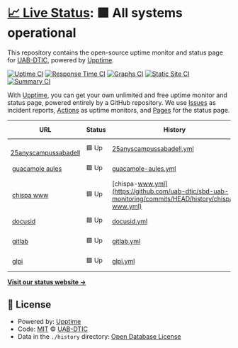 # [📈 Live Status](https://uab-dtic.github.io/sbd-uab-monitoring): <!--live status--> **🟩 All systems operational**

This repository contains the open-source uptime monitor and status page for [UAB-DTIC](https://uab-dtic.github.io/sbd-uab-monitoring), powered by [Upptime](https://github.com/upptime/upptime).

[![Uptime CI](https://github.com/uab-dtic/sbd-uab-monitoring/workflows/Uptime%20CI/badge.svg)](https://github.com/uab-dtic/sbd-uab-monitoring/actions?query=workflow%3A%22Uptime+CI%22)
[![Response Time CI](https://github.com/uab-dtic/sbd-uab-monitoring/workflows/Response%20Time%20CI/badge.svg)](https://github.com/uab-dtic/sbd-uab-monitoring/actions?query=workflow%3A%22Response+Time+CI%22)
[![Graphs CI](https://github.com/uab-dtic/sbd-uab-monitoring/workflows/Graphs%20CI/badge.svg)](https://github.com/uab-dtic/sbd-uab-monitoring/actions?query=workflow%3A%22Graphs+CI%22)
[![Static Site CI](https://github.com/uab-dtic/sbd-uab-monitoring/workflows/Static%20Site%20CI/badge.svg)](https://github.com/uab-dtic/sbd-uab-monitoring/actions?query=workflow%3A%22Static+Site+CI%22)
[![Summary CI](https://github.com/uab-dtic/sbd-uab-monitoring/workflows/Summary%20CI/badge.svg)](https://github.com/uab-dtic/sbd-uab-monitoring/actions?query=workflow%3A%22Summary+CI%22)

With [Upptime](https://upptime.js.org), you can get your own unlimited and free uptime monitor and status page, powered entirely by a GitHub repository. We use [Issues](https://github.com/uab-dtic/sbd-uab-monitoring/issues) as incident reports, [Actions](https://github.com/uab-dtic/sbd-uab-monitoring/actions) as uptime monitors, and [Pages](https://uab-dtic.github.io/sbd-uab-monitoring) for the status page.

<!--start: status pages-->
<!-- This summary is generated by Upptime (https://github.com/upptime/upptime) -->
<!-- Do not edit this manually, your changes will be overwritten -->
<!-- prettier-ignore -->
| URL | Status | History | Response Time | Uptime |
| --- | ------ | ------- | ------------- | ------ |
| <img alt="" src="https://favicons.githubusercontent.com/25anyscampussabadell.uab.cat" height="13"> [25anyscampussabadell](https://25anyscampussabadell.uab.cat) | 🟩 Up | [25anyscampussabadell.yml](https://github.com/uab-dtic/sbd-uab-monitoring/commits/HEAD/history/25anyscampussabadell.yml) | <details><summary><img alt="Response time graph" src="./graphs/25anyscampussabadell/response-time-week.png" height="20"> 5907ms</summary><br><a href="https://uab-dtic.github.io/sbd-uab-monitoring/history/25anyscampussabadell"><img alt="Response time 3413" src="https://img.shields.io/endpoint?url=https%3A%2F%2Fraw.githubusercontent.com%2Fuab-dtic%2Fsbd-uab-monitoring%2FHEAD%2Fapi%2F25anyscampussabadell%2Fresponse-time.json"></a><br><a href="https://uab-dtic.github.io/sbd-uab-monitoring/history/25anyscampussabadell"><img alt="24-hour response time 1571" src="https://img.shields.io/endpoint?url=https%3A%2F%2Fraw.githubusercontent.com%2Fuab-dtic%2Fsbd-uab-monitoring%2FHEAD%2Fapi%2F25anyscampussabadell%2Fresponse-time-day.json"></a><br><a href="https://uab-dtic.github.io/sbd-uab-monitoring/history/25anyscampussabadell"><img alt="7-day response time 5907" src="https://img.shields.io/endpoint?url=https%3A%2F%2Fraw.githubusercontent.com%2Fuab-dtic%2Fsbd-uab-monitoring%2FHEAD%2Fapi%2F25anyscampussabadell%2Fresponse-time-week.json"></a><br><a href="https://uab-dtic.github.io/sbd-uab-monitoring/history/25anyscampussabadell"><img alt="30-day response time 4529" src="https://img.shields.io/endpoint?url=https%3A%2F%2Fraw.githubusercontent.com%2Fuab-dtic%2Fsbd-uab-monitoring%2FHEAD%2Fapi%2F25anyscampussabadell%2Fresponse-time-month.json"></a><br><a href="https://uab-dtic.github.io/sbd-uab-monitoring/history/25anyscampussabadell"><img alt="1-year response time 3413" src="https://img.shields.io/endpoint?url=https%3A%2F%2Fraw.githubusercontent.com%2Fuab-dtic%2Fsbd-uab-monitoring%2FHEAD%2Fapi%2F25anyscampussabadell%2Fresponse-time-year.json"></a></details> | <details><summary><a href="https://uab-dtic.github.io/sbd-uab-monitoring/history/25anyscampussabadell">99.89%</a></summary><a href="https://uab-dtic.github.io/sbd-uab-monitoring/history/25anyscampussabadell"><img alt="All-time uptime 99.86%" src="https://img.shields.io/endpoint?url=https%3A%2F%2Fraw.githubusercontent.com%2Fuab-dtic%2Fsbd-uab-monitoring%2FHEAD%2Fapi%2F25anyscampussabadell%2Fuptime.json"></a><br><a href="https://uab-dtic.github.io/sbd-uab-monitoring/history/25anyscampussabadell"><img alt="24-hour uptime 100.00%" src="https://img.shields.io/endpoint?url=https%3A%2F%2Fraw.githubusercontent.com%2Fuab-dtic%2Fsbd-uab-monitoring%2FHEAD%2Fapi%2F25anyscampussabadell%2Fuptime-day.json"></a><br><a href="https://uab-dtic.github.io/sbd-uab-monitoring/history/25anyscampussabadell"><img alt="7-day uptime 99.89%" src="https://img.shields.io/endpoint?url=https%3A%2F%2Fraw.githubusercontent.com%2Fuab-dtic%2Fsbd-uab-monitoring%2FHEAD%2Fapi%2F25anyscampussabadell%2Fuptime-week.json"></a><br><a href="https://uab-dtic.github.io/sbd-uab-monitoring/history/25anyscampussabadell"><img alt="30-day uptime 99.76%" src="https://img.shields.io/endpoint?url=https%3A%2F%2Fraw.githubusercontent.com%2Fuab-dtic%2Fsbd-uab-monitoring%2FHEAD%2Fapi%2F25anyscampussabadell%2Fuptime-month.json"></a><br><a href="https://uab-dtic.github.io/sbd-uab-monitoring/history/25anyscampussabadell"><img alt="1-year uptime 99.86%" src="https://img.shields.io/endpoint?url=https%3A%2F%2Fraw.githubusercontent.com%2Fuab-dtic%2Fsbd-uab-monitoring%2FHEAD%2Fapi%2F25anyscampussabadell%2Fuptime-year.json"></a></details>
| <img alt="" src="https://favicons.githubusercontent.com/aules.sbd.uab.cat" height="13"> [guacamole aules](https://aules.sbd.uab.cat) | 🟩 Up | [guacamole-aules.yml](https://github.com/uab-dtic/sbd-uab-monitoring/commits/HEAD/history/guacamole-aules.yml) | <details><summary><img alt="Response time graph" src="./graphs/guacamole-aules/response-time-week.png" height="20"> 1343ms</summary><br><a href="https://uab-dtic.github.io/sbd-uab-monitoring/history/guacamole-aules"><img alt="Response time 1511" src="https://img.shields.io/endpoint?url=https%3A%2F%2Fraw.githubusercontent.com%2Fuab-dtic%2Fsbd-uab-monitoring%2FHEAD%2Fapi%2Fguacamole-aules%2Fresponse-time.json"></a><br><a href="https://uab-dtic.github.io/sbd-uab-monitoring/history/guacamole-aules"><img alt="24-hour response time 671" src="https://img.shields.io/endpoint?url=https%3A%2F%2Fraw.githubusercontent.com%2Fuab-dtic%2Fsbd-uab-monitoring%2FHEAD%2Fapi%2Fguacamole-aules%2Fresponse-time-day.json"></a><br><a href="https://uab-dtic.github.io/sbd-uab-monitoring/history/guacamole-aules"><img alt="7-day response time 1343" src="https://img.shields.io/endpoint?url=https%3A%2F%2Fraw.githubusercontent.com%2Fuab-dtic%2Fsbd-uab-monitoring%2FHEAD%2Fapi%2Fguacamole-aules%2Fresponse-time-week.json"></a><br><a href="https://uab-dtic.github.io/sbd-uab-monitoring/history/guacamole-aules"><img alt="30-day response time 1878" src="https://img.shields.io/endpoint?url=https%3A%2F%2Fraw.githubusercontent.com%2Fuab-dtic%2Fsbd-uab-monitoring%2FHEAD%2Fapi%2Fguacamole-aules%2Fresponse-time-month.json"></a><br><a href="https://uab-dtic.github.io/sbd-uab-monitoring/history/guacamole-aules"><img alt="1-year response time 1511" src="https://img.shields.io/endpoint?url=https%3A%2F%2Fraw.githubusercontent.com%2Fuab-dtic%2Fsbd-uab-monitoring%2FHEAD%2Fapi%2Fguacamole-aules%2Fresponse-time-year.json"></a></details> | <details><summary><a href="https://uab-dtic.github.io/sbd-uab-monitoring/history/guacamole-aules">99.45%</a></summary><a href="https://uab-dtic.github.io/sbd-uab-monitoring/history/guacamole-aules"><img alt="All-time uptime 95.50%" src="https://img.shields.io/endpoint?url=https%3A%2F%2Fraw.githubusercontent.com%2Fuab-dtic%2Fsbd-uab-monitoring%2FHEAD%2Fapi%2Fguacamole-aules%2Fuptime.json"></a><br><a href="https://uab-dtic.github.io/sbd-uab-monitoring/history/guacamole-aules"><img alt="24-hour uptime 100.00%" src="https://img.shields.io/endpoint?url=https%3A%2F%2Fraw.githubusercontent.com%2Fuab-dtic%2Fsbd-uab-monitoring%2FHEAD%2Fapi%2Fguacamole-aules%2Fuptime-day.json"></a><br><a href="https://uab-dtic.github.io/sbd-uab-monitoring/history/guacamole-aules"><img alt="7-day uptime 99.45%" src="https://img.shields.io/endpoint?url=https%3A%2F%2Fraw.githubusercontent.com%2Fuab-dtic%2Fsbd-uab-monitoring%2FHEAD%2Fapi%2Fguacamole-aules%2Fuptime-week.json"></a><br><a href="https://uab-dtic.github.io/sbd-uab-monitoring/history/guacamole-aules"><img alt="30-day uptime 93.05%" src="https://img.shields.io/endpoint?url=https%3A%2F%2Fraw.githubusercontent.com%2Fuab-dtic%2Fsbd-uab-monitoring%2FHEAD%2Fapi%2Fguacamole-aules%2Fuptime-month.json"></a><br><a href="https://uab-dtic.github.io/sbd-uab-monitoring/history/guacamole-aules"><img alt="1-year uptime 95.50%" src="https://img.shields.io/endpoint?url=https%3A%2F%2Fraw.githubusercontent.com%2Fuab-dtic%2Fsbd-uab-monitoring%2FHEAD%2Fapi%2Fguacamole-aules%2Fuptime-year.json"></a></details>
| <img alt="" src="https://favicons.githubusercontent.com/www.sbd.uab.cat" height="13"> [chispa www](https://www.sbd.uab.cat) | 🟩 Up | [chispa-www.yml](https://github.com/uab-dtic/sbd-uab-monitoring/commits/HEAD/history/chispa-www.yml) | <details><summary><img alt="Response time graph" src="./graphs/chispa-www/response-time-week.png" height="20"> 2044ms</summary><br><a href="https://uab-dtic.github.io/sbd-uab-monitoring/history/chispa-www"><img alt="Response time 1206" src="https://img.shields.io/endpoint?url=https%3A%2F%2Fraw.githubusercontent.com%2Fuab-dtic%2Fsbd-uab-monitoring%2FHEAD%2Fapi%2Fchispa-www%2Fresponse-time.json"></a><br><a href="https://uab-dtic.github.io/sbd-uab-monitoring/history/chispa-www"><img alt="24-hour response time 1187" src="https://img.shields.io/endpoint?url=https%3A%2F%2Fraw.githubusercontent.com%2Fuab-dtic%2Fsbd-uab-monitoring%2FHEAD%2Fapi%2Fchispa-www%2Fresponse-time-day.json"></a><br><a href="https://uab-dtic.github.io/sbd-uab-monitoring/history/chispa-www"><img alt="7-day response time 2044" src="https://img.shields.io/endpoint?url=https%3A%2F%2Fraw.githubusercontent.com%2Fuab-dtic%2Fsbd-uab-monitoring%2FHEAD%2Fapi%2Fchispa-www%2Fresponse-time-week.json"></a><br><a href="https://uab-dtic.github.io/sbd-uab-monitoring/history/chispa-www"><img alt="30-day response time 1586" src="https://img.shields.io/endpoint?url=https%3A%2F%2Fraw.githubusercontent.com%2Fuab-dtic%2Fsbd-uab-monitoring%2FHEAD%2Fapi%2Fchispa-www%2Fresponse-time-month.json"></a><br><a href="https://uab-dtic.github.io/sbd-uab-monitoring/history/chispa-www"><img alt="1-year response time 1206" src="https://img.shields.io/endpoint?url=https%3A%2F%2Fraw.githubusercontent.com%2Fuab-dtic%2Fsbd-uab-monitoring%2FHEAD%2Fapi%2Fchispa-www%2Fresponse-time-year.json"></a></details> | <details><summary><a href="https://uab-dtic.github.io/sbd-uab-monitoring/history/chispa-www">99.92%</a></summary><a href="https://uab-dtic.github.io/sbd-uab-monitoring/history/chispa-www"><img alt="All-time uptime 99.88%" src="https://img.shields.io/endpoint?url=https%3A%2F%2Fraw.githubusercontent.com%2Fuab-dtic%2Fsbd-uab-monitoring%2FHEAD%2Fapi%2Fchispa-www%2Fuptime.json"></a><br><a href="https://uab-dtic.github.io/sbd-uab-monitoring/history/chispa-www"><img alt="24-hour uptime 100.00%" src="https://img.shields.io/endpoint?url=https%3A%2F%2Fraw.githubusercontent.com%2Fuab-dtic%2Fsbd-uab-monitoring%2FHEAD%2Fapi%2Fchispa-www%2Fuptime-day.json"></a><br><a href="https://uab-dtic.github.io/sbd-uab-monitoring/history/chispa-www"><img alt="7-day uptime 99.92%" src="https://img.shields.io/endpoint?url=https%3A%2F%2Fraw.githubusercontent.com%2Fuab-dtic%2Fsbd-uab-monitoring%2FHEAD%2Fapi%2Fchispa-www%2Fuptime-week.json"></a><br><a href="https://uab-dtic.github.io/sbd-uab-monitoring/history/chispa-www"><img alt="30-day uptime 99.78%" src="https://img.shields.io/endpoint?url=https%3A%2F%2Fraw.githubusercontent.com%2Fuab-dtic%2Fsbd-uab-monitoring%2FHEAD%2Fapi%2Fchispa-www%2Fuptime-month.json"></a><br><a href="https://uab-dtic.github.io/sbd-uab-monitoring/history/chispa-www"><img alt="1-year uptime 99.88%" src="https://img.shields.io/endpoint?url=https%3A%2F%2Fraw.githubusercontent.com%2Fuab-dtic%2Fsbd-uab-monitoring%2FHEAD%2Fapi%2Fchispa-www%2Fuptime-year.json"></a></details>
| <img alt="" src="https://favicons.githubusercontent.com/docusid.sbd.uab.cat" height="13"> [docusid](https://docusid.sbd.uab.cat) | 🟩 Up | [docusid.yml](https://github.com/uab-dtic/sbd-uab-monitoring/commits/HEAD/history/docusid.yml) | <details><summary><img alt="Response time graph" src="./graphs/docusid/response-time-week.png" height="20"> 2774ms</summary><br><a href="https://uab-dtic.github.io/sbd-uab-monitoring/history/docusid"><img alt="Response time 1372" src="https://img.shields.io/endpoint?url=https%3A%2F%2Fraw.githubusercontent.com%2Fuab-dtic%2Fsbd-uab-monitoring%2FHEAD%2Fapi%2Fdocusid%2Fresponse-time.json"></a><br><a href="https://uab-dtic.github.io/sbd-uab-monitoring/history/docusid"><img alt="24-hour response time 658" src="https://img.shields.io/endpoint?url=https%3A%2F%2Fraw.githubusercontent.com%2Fuab-dtic%2Fsbd-uab-monitoring%2FHEAD%2Fapi%2Fdocusid%2Fresponse-time-day.json"></a><br><a href="https://uab-dtic.github.io/sbd-uab-monitoring/history/docusid"><img alt="7-day response time 2774" src="https://img.shields.io/endpoint?url=https%3A%2F%2Fraw.githubusercontent.com%2Fuab-dtic%2Fsbd-uab-monitoring%2FHEAD%2Fapi%2Fdocusid%2Fresponse-time-week.json"></a><br><a href="https://uab-dtic.github.io/sbd-uab-monitoring/history/docusid"><img alt="30-day response time 2129" src="https://img.shields.io/endpoint?url=https%3A%2F%2Fraw.githubusercontent.com%2Fuab-dtic%2Fsbd-uab-monitoring%2FHEAD%2Fapi%2Fdocusid%2Fresponse-time-month.json"></a><br><a href="https://uab-dtic.github.io/sbd-uab-monitoring/history/docusid"><img alt="1-year response time 1372" src="https://img.shields.io/endpoint?url=https%3A%2F%2Fraw.githubusercontent.com%2Fuab-dtic%2Fsbd-uab-monitoring%2FHEAD%2Fapi%2Fdocusid%2Fresponse-time-year.json"></a></details> | <details><summary><a href="https://uab-dtic.github.io/sbd-uab-monitoring/history/docusid">100.00%</a></summary><a href="https://uab-dtic.github.io/sbd-uab-monitoring/history/docusid"><img alt="All-time uptime 99.89%" src="https://img.shields.io/endpoint?url=https%3A%2F%2Fraw.githubusercontent.com%2Fuab-dtic%2Fsbd-uab-monitoring%2FHEAD%2Fapi%2Fdocusid%2Fuptime.json"></a><br><a href="https://uab-dtic.github.io/sbd-uab-monitoring/history/docusid"><img alt="24-hour uptime 100.00%" src="https://img.shields.io/endpoint?url=https%3A%2F%2Fraw.githubusercontent.com%2Fuab-dtic%2Fsbd-uab-monitoring%2FHEAD%2Fapi%2Fdocusid%2Fuptime-day.json"></a><br><a href="https://uab-dtic.github.io/sbd-uab-monitoring/history/docusid"><img alt="7-day uptime 100.00%" src="https://img.shields.io/endpoint?url=https%3A%2F%2Fraw.githubusercontent.com%2Fuab-dtic%2Fsbd-uab-monitoring%2FHEAD%2Fapi%2Fdocusid%2Fuptime-week.json"></a><br><a href="https://uab-dtic.github.io/sbd-uab-monitoring/history/docusid"><img alt="30-day uptime 99.80%" src="https://img.shields.io/endpoint?url=https%3A%2F%2Fraw.githubusercontent.com%2Fuab-dtic%2Fsbd-uab-monitoring%2FHEAD%2Fapi%2Fdocusid%2Fuptime-month.json"></a><br><a href="https://uab-dtic.github.io/sbd-uab-monitoring/history/docusid"><img alt="1-year uptime 99.89%" src="https://img.shields.io/endpoint?url=https%3A%2F%2Fraw.githubusercontent.com%2Fuab-dtic%2Fsbd-uab-monitoring%2FHEAD%2Fapi%2Fdocusid%2Fuptime-year.json"></a></details>
| <img alt="" src="https://favicons.githubusercontent.com/gitlab.sbd.uab.cat" height="13"> [gitlab](https://gitlab.sbd.uab.cat) | 🟩 Up | [gitlab.yml](https://github.com/uab-dtic/sbd-uab-monitoring/commits/HEAD/history/gitlab.yml) | <details><summary><img alt="Response time graph" src="./graphs/gitlab/response-time-week.png" height="20"> 2235ms</summary><br><a href="https://uab-dtic.github.io/sbd-uab-monitoring/history/gitlab"><img alt="Response time 1478" src="https://img.shields.io/endpoint?url=https%3A%2F%2Fraw.githubusercontent.com%2Fuab-dtic%2Fsbd-uab-monitoring%2FHEAD%2Fapi%2Fgitlab%2Fresponse-time.json"></a><br><a href="https://uab-dtic.github.io/sbd-uab-monitoring/history/gitlab"><img alt="24-hour response time 2072" src="https://img.shields.io/endpoint?url=https%3A%2F%2Fraw.githubusercontent.com%2Fuab-dtic%2Fsbd-uab-monitoring%2FHEAD%2Fapi%2Fgitlab%2Fresponse-time-day.json"></a><br><a href="https://uab-dtic.github.io/sbd-uab-monitoring/history/gitlab"><img alt="7-day response time 2235" src="https://img.shields.io/endpoint?url=https%3A%2F%2Fraw.githubusercontent.com%2Fuab-dtic%2Fsbd-uab-monitoring%2FHEAD%2Fapi%2Fgitlab%2Fresponse-time-week.json"></a><br><a href="https://uab-dtic.github.io/sbd-uab-monitoring/history/gitlab"><img alt="30-day response time 2341" src="https://img.shields.io/endpoint?url=https%3A%2F%2Fraw.githubusercontent.com%2Fuab-dtic%2Fsbd-uab-monitoring%2FHEAD%2Fapi%2Fgitlab%2Fresponse-time-month.json"></a><br><a href="https://uab-dtic.github.io/sbd-uab-monitoring/history/gitlab"><img alt="1-year response time 1478" src="https://img.shields.io/endpoint?url=https%3A%2F%2Fraw.githubusercontent.com%2Fuab-dtic%2Fsbd-uab-monitoring%2FHEAD%2Fapi%2Fgitlab%2Fresponse-time-year.json"></a></details> | <details><summary><a href="https://uab-dtic.github.io/sbd-uab-monitoring/history/gitlab">12.67%</a></summary><a href="https://uab-dtic.github.io/sbd-uab-monitoring/history/gitlab"><img alt="All-time uptime 40.33%" src="https://img.shields.io/endpoint?url=https%3A%2F%2Fraw.githubusercontent.com%2Fuab-dtic%2Fsbd-uab-monitoring%2FHEAD%2Fapi%2Fgitlab%2Fuptime.json"></a><br><a href="https://uab-dtic.github.io/sbd-uab-monitoring/history/gitlab"><img alt="24-hour uptime 2.06%" src="https://img.shields.io/endpoint?url=https%3A%2F%2Fraw.githubusercontent.com%2Fuab-dtic%2Fsbd-uab-monitoring%2FHEAD%2Fapi%2Fgitlab%2Fuptime-day.json"></a><br><a href="https://uab-dtic.github.io/sbd-uab-monitoring/history/gitlab"><img alt="7-day uptime 12.67%" src="https://img.shields.io/endpoint?url=https%3A%2F%2Fraw.githubusercontent.com%2Fuab-dtic%2Fsbd-uab-monitoring%2FHEAD%2Fapi%2Fgitlab%2Fuptime-week.json"></a><br><a href="https://uab-dtic.github.io/sbd-uab-monitoring/history/gitlab"><img alt="30-day uptime 1.11%" src="https://img.shields.io/endpoint?url=https%3A%2F%2Fraw.githubusercontent.com%2Fuab-dtic%2Fsbd-uab-monitoring%2FHEAD%2Fapi%2Fgitlab%2Fuptime-month.json"></a><br><a href="https://uab-dtic.github.io/sbd-uab-monitoring/history/gitlab"><img alt="1-year uptime 40.33%" src="https://img.shields.io/endpoint?url=https%3A%2F%2Fraw.githubusercontent.com%2Fuab-dtic%2Fsbd-uab-monitoring%2FHEAD%2Fapi%2Fgitlab%2Fuptime-year.json"></a></details>
| <img alt="" src="https://favicons.githubusercontent.com/glpi.sbd.uab.cat" height="13"> [glpi](https://glpi.sbd.uab.cat/index.php?noAUTO=1) | 🟩 Up | [glpi.yml](https://github.com/uab-dtic/sbd-uab-monitoring/commits/HEAD/history/glpi.yml) | <details><summary><img alt="Response time graph" src="./graphs/glpi/response-time-week.png" height="20"> 2032ms</summary><br><a href="https://uab-dtic.github.io/sbd-uab-monitoring/history/glpi"><img alt="Response time 1323" src="https://img.shields.io/endpoint?url=https%3A%2F%2Fraw.githubusercontent.com%2Fuab-dtic%2Fsbd-uab-monitoring%2FHEAD%2Fapi%2Fglpi%2Fresponse-time.json"></a><br><a href="https://uab-dtic.github.io/sbd-uab-monitoring/history/glpi"><img alt="24-hour response time 705" src="https://img.shields.io/endpoint?url=https%3A%2F%2Fraw.githubusercontent.com%2Fuab-dtic%2Fsbd-uab-monitoring%2FHEAD%2Fapi%2Fglpi%2Fresponse-time-day.json"></a><br><a href="https://uab-dtic.github.io/sbd-uab-monitoring/history/glpi"><img alt="7-day response time 2032" src="https://img.shields.io/endpoint?url=https%3A%2F%2Fraw.githubusercontent.com%2Fuab-dtic%2Fsbd-uab-monitoring%2FHEAD%2Fapi%2Fglpi%2Fresponse-time-week.json"></a><br><a href="https://uab-dtic.github.io/sbd-uab-monitoring/history/glpi"><img alt="30-day response time 1774" src="https://img.shields.io/endpoint?url=https%3A%2F%2Fraw.githubusercontent.com%2Fuab-dtic%2Fsbd-uab-monitoring%2FHEAD%2Fapi%2Fglpi%2Fresponse-time-month.json"></a><br><a href="https://uab-dtic.github.io/sbd-uab-monitoring/history/glpi"><img alt="1-year response time 1323" src="https://img.shields.io/endpoint?url=https%3A%2F%2Fraw.githubusercontent.com%2Fuab-dtic%2Fsbd-uab-monitoring%2FHEAD%2Fapi%2Fglpi%2Fresponse-time-year.json"></a></details> | <details><summary><a href="https://uab-dtic.github.io/sbd-uab-monitoring/history/glpi">100.00%</a></summary><a href="https://uab-dtic.github.io/sbd-uab-monitoring/history/glpi"><img alt="All-time uptime 99.60%" src="https://img.shields.io/endpoint?url=https%3A%2F%2Fraw.githubusercontent.com%2Fuab-dtic%2Fsbd-uab-monitoring%2FHEAD%2Fapi%2Fglpi%2Fuptime.json"></a><br><a href="https://uab-dtic.github.io/sbd-uab-monitoring/history/glpi"><img alt="24-hour uptime 100.00%" src="https://img.shields.io/endpoint?url=https%3A%2F%2Fraw.githubusercontent.com%2Fuab-dtic%2Fsbd-uab-monitoring%2FHEAD%2Fapi%2Fglpi%2Fuptime-day.json"></a><br><a href="https://uab-dtic.github.io/sbd-uab-monitoring/history/glpi"><img alt="7-day uptime 100.00%" src="https://img.shields.io/endpoint?url=https%3A%2F%2Fraw.githubusercontent.com%2Fuab-dtic%2Fsbd-uab-monitoring%2FHEAD%2Fapi%2Fglpi%2Fuptime-week.json"></a><br><a href="https://uab-dtic.github.io/sbd-uab-monitoring/history/glpi"><img alt="30-day uptime 99.80%" src="https://img.shields.io/endpoint?url=https%3A%2F%2Fraw.githubusercontent.com%2Fuab-dtic%2Fsbd-uab-monitoring%2FHEAD%2Fapi%2Fglpi%2Fuptime-month.json"></a><br><a href="https://uab-dtic.github.io/sbd-uab-monitoring/history/glpi"><img alt="1-year uptime 99.60%" src="https://img.shields.io/endpoint?url=https%3A%2F%2Fraw.githubusercontent.com%2Fuab-dtic%2Fsbd-uab-monitoring%2FHEAD%2Fapi%2Fglpi%2Fuptime-year.json"></a></details>

<!--end: status pages-->

[**Visit our status website →**](https://uab-dtic.github.io/sbd-uab-monitoring)

## 📄 License

- Powered by: [Upptime](https://github.com/upptime/upptime)
- Code: [MIT](./LICENSE) © [UAB-DTIC](https://uab-dtic.github.io/sbd-uab-monitoring)
- Data in the `./history` directory: [Open Database License](https://opendatacommons.org/licenses/odbl/1-0/)
